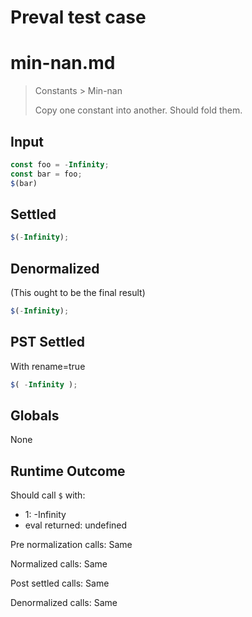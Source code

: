 # Preval test case

# min-nan.md

> Constants > Min-nan
>
> Copy one constant into another. Should fold them.

## Input

`````js filename=intro
const foo = -Infinity;
const bar = foo;
$(bar)
`````


## Settled


`````js filename=intro
$(-Infinity);
`````


## Denormalized
(This ought to be the final result)

`````js filename=intro
$(-Infinity);
`````


## PST Settled
With rename=true

`````js filename=intro
$( -Infinity );
`````


## Globals


None


## Runtime Outcome


Should call `$` with:
 - 1: -Infinity
 - eval returned: undefined

Pre normalization calls: Same

Normalized calls: Same

Post settled calls: Same

Denormalized calls: Same
